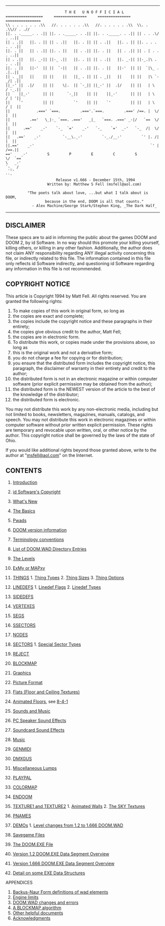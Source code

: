 ------------------------------------------------------------------------------

```
                           T H E   U N O F F I C I A L
=================     ===============     ===============   ================
\\ . . . . . . .\\   //. . . . . . .\\   //. . . . . . .\\  \\. . .\\// . .//
||. . ._____. . .|| ||. . ._____. . .|| ||. . ._____. . .|| || . . .\/ . ..||
|| . .||   ||. . || || . .||   ||. . || || . .||   ||. . || ||. . . . . . .||
||. . ||   || . .|| ||. . ||   || . .|| ||. . ||   || . .|| || . | . . . ..||
|| . .||   ||. _-|| ||-_ .||   ||. . || || . .||   ||. _-|| ||-_.|\ . . . .||
||. . ||   ||-'  || ||  `-||   || . .|| ||. . ||   ||-'  || ||  `|\_ . .|..||
|| . _||   ||    || ||    ||   ||_ . || || . _||   ||    || ||   |\ `-_/| .||
||_-' ||  .|/    || ||    \|.  || `-_|| ||_-' ||  .|/    || ||   | \  / -_.||
||    ||_-'      || ||      `-_||    || ||    ||_-'      || ||   | \  / | '||
||    `'         || ||         `'    || ||    `'         || ||   | \  / |  ||
||            .===' `===.         .==='.`===.         .===' /==. |  \/  |  ||
||         .=='   \_|-_ `===. .==='   _|_   `===. .===' _-|/   `==  \/  |  ||
||      .=='    _-'    `-_  `='    _-'   `-_    `='  _-'   `-_  /|  \/  |  ||
||   .=='    _-'          `-__\._-'         `-_./__-'         `' |. /|  |  ||
||.=='    _-'                                                     `' | /==.||
=='    _-'         S         P         E         C         S          \/  `==
\   _-'                                                                `-_  /
 `''                                                                      ``'
                       Release v1.666 - December 15th, 1994
                   Written by: Matthew S Fell (msfell@aol.com)

          "The poets talk about love, ...but what I talk about is DOOM,
                  because in the end, DOOM is all that counts."
            - Alex Machine/George Stark/Stephen King, _The Dark Half_
```

------------------------------------------------------------------------------



DISCLAIMER
----------

These specs are to aid in informing the public about the games
DOOM and DOOM 2, by id Software.  In no way should this promote your
killing yourself, killing others, or killing in any other fashion.
Additionally, the author does not claim ANY responsibility
regarding ANY illegal activity concerning this file, or indirectly related
to this file.  The information contained in this file only reflects
id Software indirectly, and questioning id Software regarding any
information in this file is not recommended.

COPYRIGHT NOTICE
----------------

This article is Copyright 1994 by Matt Fell.  All rights reserved.
You are granted the following rights:

1. To make copies of this work in original form, so long as
  1. the copies are exact and complete;
  2. the copies include the copyright notice and these paragraphs
     in their entirety;
  3. the copies give obvious credit to the author, Matt Fell;
  4. the copies are in electronic form.
2. To distribute this work, or copies made under the provisions
   above, so long as
  1. this is the original work and not a derivative form;
  2. you do not charge a fee for copying or for distribution;
  3. you ensure that the distributed form includes the copyright
     notice, this paragraph, the disclaimer of warranty in
     their entirety and credit to the author;
  4. the distributed form is not in an electronic magazine or
     within computer software (prior explicit permission may be
     obtained from the author);
  5. the distributed form is the NEWEST version of the article to
     the best of the knowledge of the distributor;
  6. the distributed form is electronic.

You may not distribute this work by any non-electronic media,
including but not limited to books, newsletters, magazines, manuals,
catalogs, and speech.  You may not distribute this work in electronic
magazines or within computer software without prior written explicit
permission.  These rights are temporary and revocable upon written, oral,
or other notice by the author. This copyright notice shall be governed
by the laws of the state of Ohio.

If you would like additional rights beyond those granted above,
write to the author at "msfell@aol.com" on the Internet.

CONTENTS
--------

1. [Introduction][1]
  1. [id Software's Copyright][1-1]
  2. [What's New][1-2]
2. [The Basics][2]
  1. [Pwads][2-1]
  2. [DOOM version information][2-2]
  3. [Terminology conventions][2-3]
3. [List of DOOM.WAD Directory Entries][3]
4. [The Levels][4]
  1. [ExMy or MAPxy][4-1]
  2. [THINGS][4-2]
    1. [Thing Types][4-2-1]
    2. [Thing Sizes][4-2-2]
    3. [Thing Options][4-2-3]
  3. [LINEDEFS][4-3]
    1. [Linedef Flags][4-3-1]
    2. [Linedef Types][4-3-2]
  4. [SIDEDEFS][4-4]
  5. [VERTEXES][4-5]
  6. [SEGS][4-6]
  7. [SSECTORS][4-7]
  8. [NODES][4-8]
  9. [SECTORS][4-9]
    1. [Special Sector Types][4-9-1]
  10. [REJECT][4-10]
  11. [BLOCKMAP][4-11]
5. [Graphics][5]
  1. [Picture Format][5-1]
6. [Flats (Floor and Ceiling Textures)][6]
  1. [Animated Floors][6-1], see [8-4-1][8-4-1]
7. [Sounds and Music][7]
  1. [PC Speaker Sound Effects][7-1]
  2. [Soundcard Sound Effects][7-2]
  3. [Music][7-3]
  4. [GENMIDI][7-4]
  5. [DMXGUS][7-5]
8. [Miscellaneous Lumps][8]
  1. [PLAYPAL][8-1]
  2. [COLORMAP][8-2]
  3. [ENDOOM][8-3]
  4. [TEXTURE1 and TEXTURE2][8-4]
    1. [Animated Walls][8-4-1]
    2. [The SKY Textures][8-4-2]
  5. [PNAMES][8-5]
  6. [DEMOs][8-6]
    1. [Level changes from 1.2 to 1.666 DOOM.WAD][8-6-1]
9. [Savegame Files][9]

10. [The DOOM.EXE File][10]
  1. [Version 1.2 DOOM.EXE Data Segment Overview][10-1]
  2. [Version 1.666 DOOM.EXE Data Segment Overview][10-2]
  3. [Detail on some EXE Data Structures][10-3]

APPENDICES

1. [Backus-Naur Form definitions of wad elements][A-1]
2. [Engine limits][A-2]
3. [DOOM.WAD changes and errors][A-3]
4. [A BLOCKMAP algorithm][A-4]
5. [Other helpful documents][A-5]
6. [Acknowledgments][A-6]

[1]: ./Chapter1.md
[1-1]: ./Chapter1.md
[1-2]: ./Chapter1.md


[2]: ./Chapter2.md
[2-1]: ./Chapter2.md
[2-2]: ./Chapter2.md
[2-3]: ./Chapter2.md

[3]: ./Chapter3.md

[4]: ./Chapter4.md
[4-1]: ./Chapter4.md
[4-2]: ./Chapter4.md
[4-2-1]: ./Chapter4.md
[4-2-2]: ./Chapter4.md
[4-2-3]: ./Chapter4.md
[4-3]: ./Chapter4.md
[4-3-1]: ./Chapter4.md
[4-3-2]: ./Chapter4.md
[4-4]: ./Chapter4.md
[4-5]: ./Chapter4.md
[4-6]: ./Chapter4.md
[4-7]: ./Chapter4.md
[4-8]: ./Chapter4.md
[4-9]: ./Chapter4.md
[4-9-1]: ./Chapter4.md
[4-10]: ./Chapter4.md
[4-11]: ./Chapter4.md

[5]: ./Chapter5.md
[5-1]: ./Chapter5.md

[6]: ./Chapter6.md
[6-1]: ./Chapter6.md

[7]: ./Chapter7.md
[7-1]: ./Chapter7.md
[7-2]: ./Chapter7.md
[7-3]: ./Chapter7.md
[7-4]: ./Chapter7.md
[7-5]: ./Chapter7.md

[8]: ./Chapter8.md
[8-1]: ./Chapter8.md
[8-2]: ./Chapter8.md
[8-3]: ./Chapter8.md
[8-4]: ./Chapter8.md
[8-4-1]: ./Chapter8.md
[8-4-2]: ./Chapter8.md
[8-5]: ./Chapter8.md
[8-6]: ./Chapter8.md
[8-6-1]: ./Chapter8.md

[9]: ./Chapter9.md

[10]: ./Chapter10.md
[10-1]: ./Chapter10.md
[10-2]: ./Chapter10.md
[10-3]: ./Chapter10.md


[A-1]: ./Chapter11.md
[A-2]: ./Chapter12.md
[A-3]: ./Chapter13.md
[A-4]: ./Chapter14.md
[A-5]: ./Chapter15.md
[A-6]: ./Chapter16.md
